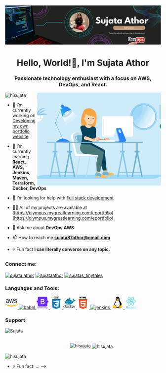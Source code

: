 ![logo](https://github.com/hisujata/Media/blob/master/gitbanner.png)
<h1 align="center">Hello, World!👋, I'm Sujata Athor</h1>
<h3 align="center">Passionate technology enthusiast with a focus on AWS, DevOps, and React.</h3>

<img align="right" src="https://github.com/hisujata/Media/blob/master/gitgif.gif" width="400">

<p align="left"> <img src="https://komarev.com/ghpvc/?username=hisujata&label=Profile%20views&color=0e75b6&style=flat" alt="hisujata" /> </p>

- 🔭 I’m currently working on [Developing my own portfolio website](https://github.com/hisujata/Portfolio-website)

- 🌱 I’m currently learning **React, AWS, Jenkins, Maven, Terraform, Docker, DevOps**

- 🤝 I’m looking for help with [Full stack development](https://github.com/hisujata/Portfolio-website)

- 👨‍💻 All of my projects are available at [https://olympus.mygreatlearning.com/eportfolio](https://olympus.mygreatlearning.com/eportfolio)

- 💬 Ask me about **DevOps** **AWS**

- 📫 How to reach me **sujata87athor@gmail.com**

- ⚡ Fun fact **I can literally converse on any topic.**

<h3 align="left">Connect me:</h3>
<p align="left">
<a href="https://linkedin.com/in/sujata athor" target="blank"><img align="center" src="https://raw.githubusercontent.com/rahuldkjain/github-profile-readme-generator/master/src/images/icons/Social/linked-in-alt.svg" alt="sujata athor" height="30" width="40" /></a>
<a href="https://fb.com/sujataathor" target="blank"><img align="center" src="https://raw.githubusercontent.com/rahuldkjain/github-profile-readme-generator/master/src/images/icons/Social/facebook.svg" alt="sujataathor" height="30" width="40" /></a>
<a href="https://instagram.com/sujatas_tinytales" target="blank"><img align="center" src="https://raw.githubusercontent.com/rahuldkjain/github-profile-readme-generator/master/src/images/icons/Social/instagram.svg" alt="sujatas_tinytales" height="30" width="40" /></a>
</p>

<h3 align="left">Languages and Tools:</h3>
<p align="left"> <a href="https://aws.amazon.com" target="_blank" rel="noreferrer"> <img src="https://raw.githubusercontent.com/devicons/devicon/master/icons/amazonwebservices/amazonwebservices-original-wordmark.svg" alt="aws" width="40" height="40"/> </a> <a href="https://babeljs.io/" target="_blank" rel="noreferrer"> <img src="https://www.vectorlogo.zone/logos/babeljs/babeljs-icon.svg" alt="babel" width="40" height="40"/> </a> <a href="https://getbootstrap.com" target="_blank" rel="noreferrer"> <img src="https://raw.githubusercontent.com/devicons/devicon/master/icons/bootstrap/bootstrap-plain-wordmark.svg" alt="bootstrap" width="40" height="40"/> </a> <a href="https://www.w3schools.com/css/" target="_blank" rel="noreferrer"> <img src="https://raw.githubusercontent.com/devicons/devicon/master/icons/css3/css3-original-wordmark.svg" alt="css3" width="40" height="40"/> </a> <a href="https://www.docker.com/" target="_blank" rel="noreferrer"> <img src="https://raw.githubusercontent.com/devicons/devicon/master/icons/docker/docker-original-wordmark.svg" alt="docker" width="40" height="40"/> </a> <a href="https://www.w3.org/html/" target="_blank" rel="noreferrer"> <img src="https://raw.githubusercontent.com/devicons/devicon/master/icons/html5/html5-original-wordmark.svg" alt="html5" width="40" height="40"/> </a> <a href="https://www.jenkins.io" target="_blank" rel="noreferrer"> <img src="https://www.vectorlogo.zone/logos/jenkins/jenkins-icon.svg" alt="jenkins" width="40" height="40"/> </a> <a href="https://www.linux.org/" target="_blank" rel="noreferrer"> <img src="https://raw.githubusercontent.com/devicons/devicon/master/icons/linux/linux-original.svg" alt="linux" width="40" height="40"/> </a> <a href="https://reactjs.org/" target="_blank" rel="noreferrer"> <img src="https://raw.githubusercontent.com/devicons/devicon/master/icons/react/react-original-wordmark.svg" alt="react" width="40" height="40"/> </a> </p>

<h3 align="left">Support:</h3>
<p><a href="https://www.buymeacoffee.com/Sujata"> <img align="left" src="https://cdn.buymeacoffee.com/buttons/v2/default-yellow.png" height="50" width="210" alt="Sujata" /></a></p><br><br>

<p><img align="left" src="https://github-readme-stats.vercel.app/api/top-langs?username=hisujata&show_icons=true&locale=en&layout=compact" alt="hisujata" /></p>

<p>&nbsp;<img align="center" src="https://github-readme-stats.vercel.app/api?username=hisujata&show_icons=true&locale=en" alt="hisujata" /></p>

<p><img align="center" src="https://github-readme-streak-stats.herokuapp.com/?user=hisujata&" alt="hisujata" /></p>

- ⚡ Fun fact: ...
-->
